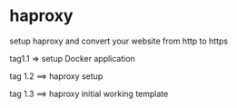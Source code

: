 # haproxy
setup haproxy and convert your website from http to https


tag1.1 => setup Docker application

tag 1.2 ==> haproxy setup

tag 1.3 ==> haproxy initial working template

